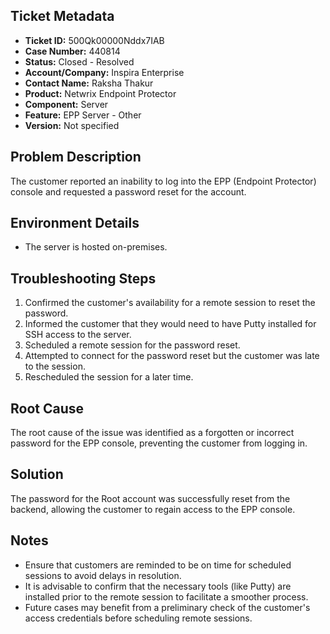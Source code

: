 ## Ticket Metadata
- **Ticket ID:** 500Qk00000Nddx7IAB
- **Case Number:** 440814
- **Status:** Closed - Resolved
- **Account/Company:** Inspira Enterprise
- **Contact Name:** Raksha Thakur
- **Product:** Netwrix Endpoint Protector
- **Component:** Server
- **Feature:** EPP Server - Other
- **Version:** Not specified

## Problem Description
The customer reported an inability to log into the EPP (Endpoint Protector) console and requested a password reset for the account.

## Environment Details
- The server is hosted on-premises.

## Troubleshooting Steps
1. Confirmed the customer's availability for a remote session to reset the password.
2. Informed the customer that they would need to have Putty installed for SSH access to the server.
3. Scheduled a remote session for the password reset.
4. Attempted to connect for the password reset but the customer was late to the session.
5. Rescheduled the session for a later time.

## Root Cause
The root cause of the issue was identified as a forgotten or incorrect password for the EPP console, preventing the customer from logging in.

## Solution
The password for the Root account was successfully reset from the backend, allowing the customer to regain access to the EPP console.

## Notes
- Ensure that customers are reminded to be on time for scheduled sessions to avoid delays in resolution.
- It is advisable to confirm that the necessary tools (like Putty) are installed prior to the remote session to facilitate a smoother process.
- Future cases may benefit from a preliminary check of the customer's access credentials before scheduling remote sessions.